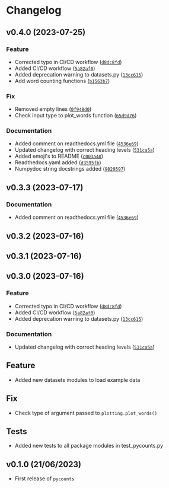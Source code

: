 # Changelog

<!--next-version-placeholder-->

## v0.4.0 (2023-07-25)
### Feature
* Corrected typo in CI/CD workflow ([`d8dc8fd`](https://github.com/Vik-Geerawor/pycounts/commit/d8dc8fd7027c0f4ac2aeb6dc6a14e6386e95d3c3))
* Added CI/CD workflow ([`5a82af0`](https://github.com/Vik-Geerawor/pycounts/commit/5a82af0e24337e30562557f0078293cd30b3886b))
* Added deprecation warning to datasets.py ([`13cc615`](https://github.com/Vik-Geerawor/pycounts/commit/13cc61527f30b248b154ae541370325479def1c4))
* Add word counting functions ([`b1563b7`](https://github.com/Vik-Geerawor/pycounts/commit/b1563b79a830615e69f994696db2326c881fc775))

### Fix
* Removed empty lines ([`0f948d0`](https://github.com/Vik-Geerawor/pycounts/commit/0f948d03a18b4d178fc8d0baab587aeaa338d864))
* Check input type to plot_words function ([`65d9d76`](https://github.com/Vik-Geerawor/pycounts/commit/65d9d76aabb5c9f7447453ac22c25f0d10ab8402))

### Documentation
* Added comment on readthedocs.yml file ([`4536e69`](https://github.com/Vik-Geerawor/pycounts/commit/4536e6970ec96825f3672804aa163cdc068d551e))
* Updated changelog with correct heading levels ([`531ca5a`](https://github.com/Vik-Geerawor/pycounts/commit/531ca5a97268c496dedaf482af77842e01cb4250))
* Added emoji's to README ([`c003a40`](https://github.com/Vik-Geerawor/pycounts/commit/c003a40222815cfeb33bb1b6391d2dc01de6e5bd))
* Readthedocs.yaml added ([`d3595fb`](https://github.com/Vik-Geerawor/pycounts/commit/d3595fbff2e3c3031bd10036edc750bef40fc436))
* Numpydoc string docstrings added ([`9829597`](https://github.com/Vik-Geerawor/pycounts/commit/9829597320c19c73f4430432d33bea6ba7d34235))

## v0.3.3 (2023-07-17)
### Documentation
* Added comment on readthedocs.yml file ([`4536e69`](https://github.com/Vik-Geerawor/pycounts/commit/4536e6970ec96825f3672804aa163cdc068d551e))

## v0.3.2 (2023-07-16)


## v0.3.1 (2023-07-16)


## v0.3.0 (2023-07-16)
### Feature
* Corrected typo in CI/CD workflow ([`d8dc8fd`](https://github.com/Vik-Geerawor/pycounts/commit/d8dc8fd7027c0f4ac2aeb6dc6a14e6386e95d3c3))
* Added CI/CD workflow ([`5a82af0`](https://github.com/Vik-Geerawor/pycounts/commit/5a82af0e24337e30562557f0078293cd30b3886b))
* Added deprecation warning to datasets.py ([`13cc615`](https://github.com/Vik-Geerawor/pycounts/commit/13cc61527f30b248b154ae541370325479def1c4))

### Documentation
* Updated changelog with correct heading levels ([`531ca5a`](https://github.com/Vik-Geerawor/pycounts/commit/531ca5a97268c496dedaf482af77842e01cb4250))

## Feature

- Added new datasets modules to load example data

## Fix

- Check type of argument passed to `plotting.plot_words()`

## Tests

- Added new tests to all package modules in test_pycounts.py

## v0.1.0 (21/06/2023)

- First release of `pycounts`
